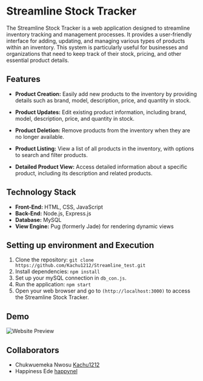 # Streamline Stock Tracker 

The Streamline Stock Tracker is a web application designed to streamline inventory tracking and management processes. It provides a user-friendly interface for adding, updating, and managing various types of products within an inventory. This system is particularly useful for businesses and organizations that need to keep track of their stock, pricing, and other essential product details.

## Features

- **Product Creation:** Easily add new products to the inventory by providing details such as brand, model, description, price, and quantity in stock.

- **Product Updates:** Edit existing product information, including brand, model, description, price, and quantity in stock.

- **Product Deletion:** Remove products from the inventory when they are no longer available.

- **Product Listing:** View a list of all products in the inventory, with options to search and filter products.

- **Detailed Product View:** Access detailed information about a specific product, including its description and related products.

## Technology Stack

- **Front-End:** HTML, CSS, JavaScript
- **Back-End:** Node.js, Express.js
- **Database:** MySQL
- **View Engine:** Pug (formerly Jade) for rendering dynamic views

## Setting up environment and Execution

1. Clone the repository: `git clone https://github.com/Kachu1212/Streamline_test.git`
2. Install dependencies: `npm install`
3. Set up your mySQL connection in `db_con.js`.
4. Run the application: `npm start`
5. Open your web browser and go to `(http://localhost:3000)` to access the Streamline Stock Tracker.


## Demo

![Website Preview](/assets/website_preview.gif)

## Collaborators
- Chukwuemeka Nwosu [Kachu1212](https://github.com/Kachu1212)
- Happiness Ede [happynel](https://github.com/happynel)
